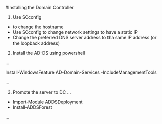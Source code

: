#Installing the Domain Controller


1. Use SCconfig 
 - to change the hostname
 - Use SCconfig to change network settings to have a static IP 
 - Change the preferred DNS server address to tha same IP address (or the loopback address)

2. Install the AD-DS using powershell

... 
   
Install-WindowsFeature AD-Domain-Services -IncludeManagementTools   
   
...

3. Promote the server to DC 
...

- Import-Module ADDSDeployment
- Install-ADDSForest

...


